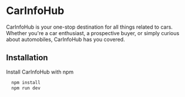 
# CarInfoHub

CarInfoHub is your one-stop destination for all things related to cars. Whether you're a car enthusiast, a prospective buyer, or simply curious about automobiles, CarInfoHub has you covered.


## Installation

Install CarInfoHub with npm

```bash
  npm install 
  npm run dev
```
    